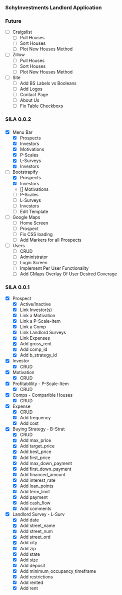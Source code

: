 ### SchyInvestments Landlord Application


### Future

- [	] Craigslist
	- [ ] Pull Houses
	- [ ] Sort Houses
	- [ ] Plot New Houses Method
- [ ] Zillow
	- [ ] Pull Houses	
	- [ ] Sort Houses
	- [ ] Plot New Houses Method
- [ ] Site
	- [ ] Add BS Labels vs Booleans
	- [ ] Add Logos
	- [ ] Contact Page
	- [ ] About Us
	- [ ] Fix Table Checkboxs

### SILA 0.0.2
###

- [X] Menu Bar
	- [X] Prospects
	- [X] Investors
	- [X] Motivations
	- [X] P-Scales
	- [X] L-Surveys
	- [X] Investors
- [ ] Bootstrapify
	- [X] Prospects
	- [X] Investors
	- [] Motivations
	- [ ] P-Scales
	- [ ] L-Surveys
	- [ ] Investors
	- [ ] Edit Template
- [ ] Google Maps
	- [ ] Home Screen
	- [ ] Prospect
	- [ ] Fix CSS loading
	- [ ] Add Markers for all Prospects
- [ ] Users
	- [ ] CRUD
	- [ ] Administrator
	- [ ] Login Screen
	- [ ] Implement Per User Functionality
	- [ ] Add GMaps Overlay Of User Desired Coverage 
	
### SILA 0.0.1

- [X] Prospect
	- [X] Active/Inactive
	- [X] Link Investor(s)
	- [X] Link a Motivation
	- [X] Link a P-Scale-Item
	- [X] Link a Comp
	- [X] Link Landlord Surveys
	- [X] Link Expenses
	- [X] Add gross_rent
	- [X] Add comp_id
	- [X] Add b_strategy_id
- [X] Investor
	- [X] CRUD
- [X] Motivation
	- [X] CRUD
- [X] Profitablility - P-Scale-Item
	- [X] CRUD 
- [X] Comps - Comparible Houses
	- [X] CRUD
- [X] Expense
	- [X] CRUD
	- [X] Add frequency
	- [X] Add cost
- [X] Buying Strategy - B-Strat
	- [X] CRUD
	- [X] Add max_price
	- [X] Add target_price
	- [X] Add best_price
	- [X] Add first_price
	- [X] Add max_down_payment
	- [X] Add first_down_payment
	- [X] Add financed_amount
	- [X] Add interest_rate
	- [X] Add loan_points
	- [X] Add term_limit
	- [X] Add payment
	- [X] Add cash_flow
	- [X] Add comments
- [X] Landlord Survey - L-Surv
	- [X] Add date
	- [X] Add street_name
	- [X] Add street_num
	- [X] Add street_ord
	- [X] Add city
	- [X] Add zip
	- [X] Add state
	- [X] Add size
	- [X] Add deposit
	- [X] Add minimum_occupancy_timeframe
	- [X] Add restrictions
	- [X] Add rented
	- [X] Add rent
